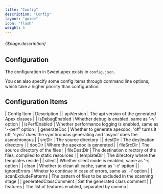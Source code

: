 ```yaml
---
title: "Config"
description: "Config"
layout: "guide"
icon: "flash"
weight: 5
---
```


###### {$page.description}

<article id="1">

## Configuration

The configuration in Sweet.apex exists in `config.json`.

You can also specify some config items through command line options, which take a higher priority than configuration.

</article>

<article id="2">

## Configuration Items

| Config Item | Description |
| apiVersion | The api version of the generated Apex classes |
| isDebugEnabled | Whether debug is enabled, same as '-v' option |
| isPerfEnabled | Whether performance logging is enabled, same as '--perf' option |
| generateDoc | Whether to generate apexdoc, 'off' turns it off, 'sync' does the synchronous generating and 'async' does the asynchronous |
| srcDir | The source directory |
| destDir | The destination directory |
| docDir | Where the apexdoc is generated |
| fileSrcDir | The source directory of the files |
| fileDestDir | The destination directory of the files, compiled to static resources |
| templateDir | The directory where the templates reside |
| silent | Whether silent mode is enabled, same as '-s' option |
| clean | Whether to clean all cache, same as '-c' option |
| ignoreErrors | Wheter to continue in case of errors, same as '-i' option |
| scanExcludePatterns | The pattern of files to be excluded in the scanning stage |
| generatedClassComment | Set the generated class comment |
| features | The list of features enabled, separated by comma |

</article>
